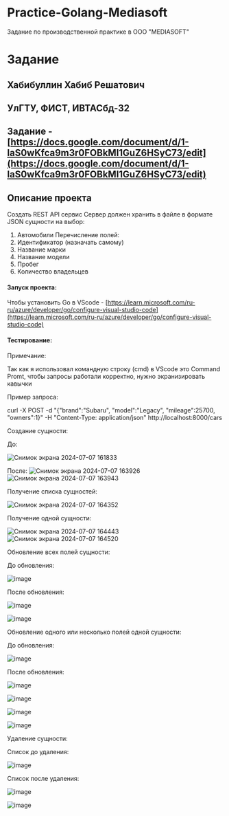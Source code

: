 # Practice-Golang-Mediasoft
Задание по производственной практике в ООО "MEDIASOFT"

#  Задание

##  Хабибуллин Хабиб Решатович

## УлГТУ, ФИСТ, ИВТАСбд-32

## Задание - [https://docs.google.com/document/d/1-laS0wKfca9m3r0FOBkMI1GuZ6HSyC73/edit](https://docs.google.com/document/d/1-laS0wKfca9m3r0FOBkMI1GuZ6HSyC73/edit)

## Описание проекта

Создать REST API сервис
Сервер должен хранить в файле
в формате JSON сущности на выбор:
1. Автомобили
Перечисление полей:
1. Идентификатор (назначать самому)
2. Название марки
3. Название модели
4. Пробег
5. Количество владельцев

#### Запуск проекта:
Чтобы установить Go в VScode - [https://learn.microsoft.com/ru-ru/azure/developer/go/configure-visual-studio-code](https://learn.microsoft.com/ru-ru/azure/developer/go/configure-visual-studio-code)

#### Тестирование:

Примечание: 

Так как я использовал командную строку (cmd) в VScode это Command Promt, чтобы запросы работали корректно, нужно экранизировать кавычки

Пример запроса:

curl -X POST -d "{\"brand\":\"Subaru\", \"model\":\"Legacy\", \"mileage\":25700, \"owners\":1}" -H "Content-Type: application/json" http://localhost:8000/cars


Создание сущности:

До:

![Снимок экрана 2024-07-07 161833](https://github.com/yachtman83/Practice-Golang-Mediasoft/assets/80544566/a36d352e-7b46-4db0-b9c8-492b156a67d9)

После:
![Снимок экрана 2024-07-07 163926](https://github.com/yachtman83/Practice-Golang-Mediasoft/assets/80544566/33ca22b0-ff47-479d-9e5a-019772f23e66)  ![Снимок экрана 2024-07-07 163943](https://github.com/yachtman83/Practice-Golang-Mediasoft/assets/80544566/ca061154-8906-4e08-84a1-0c84187ea86f)


Получение списка сущностей:

![Снимок экрана 2024-07-07 164352](https://github.com/yachtman83/Practice-Golang-Mediasoft/assets/80544566/ee5ee08d-77b9-4eda-9c91-1a26de2e6fd5)


Получение одной сущности:

![Снимок экрана 2024-07-07 164443](https://github.com/yachtman83/Practice-Golang-Mediasoft/assets/80544566/4aca0278-c12e-4ee4-8ec4-2a0edb8bf5c4)
![Снимок экрана 2024-07-07 164520](https://github.com/yachtman83/Practice-Golang-Mediasoft/assets/80544566/92d8bde5-131b-40e6-b1ee-3c7103eaf2eb)


Обновление всех полей сущности:

До обновления:

![image](https://github.com/yachtman83/Practice-Golang-Mediasoft/assets/80544566/145343ac-dbb4-4789-b566-8486d7a59179)

После обновления:

![image](https://github.com/yachtman83/Practice-Golang-Mediasoft/assets/80544566/09ca695e-a939-41ad-9316-5d7f042cfa4a)

![image](https://github.com/yachtman83/Practice-Golang-Mediasoft/assets/80544566/9ae6f466-d5a2-4690-afe1-0a1903cbad7b)


Обновление одного или несколько полей одной сущности:

До обновления:

![image](https://github.com/yachtman83/Practice-Golang-Mediasoft/assets/80544566/44119c22-7453-4167-a157-0d42d4ef3744)

После обновления:

![image](https://github.com/yachtman83/Practice-Golang-Mediasoft/assets/80544566/3ccbb8d8-6f91-4624-aa62-7ff24e770d4b)

![image](https://github.com/yachtman83/Practice-Golang-Mediasoft/assets/80544566/8cd00286-8d0d-48f3-bcf7-385aeec4a38e)

![image](https://github.com/yachtman83/Practice-Golang-Mediasoft/assets/80544566/9ff735e0-3391-45c3-84fc-90a116920847)

![image](https://github.com/yachtman83/Practice-Golang-Mediasoft/assets/80544566/ecb0eba8-2ae1-4206-859a-54a38c6bfd56)


Удаление сущности:

Список до удаления:

![image](https://github.com/yachtman83/Practice-Golang-Mediasoft/assets/80544566/63a1da90-9db5-47c2-8035-c09dddd3ca3b)

Список после удаления:

![image](https://github.com/yachtman83/Practice-Golang-Mediasoft/assets/80544566/889d9dfe-4486-4a0d-982a-dabd51e4a941)

![image](https://github.com/yachtman83/Practice-Golang-Mediasoft/assets/80544566/aaf7d0b2-6fd2-4485-b07b-dc0ae4036973)


















